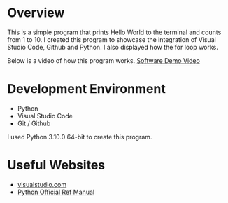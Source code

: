 # Overview

This is a simple program that prints Hello World to the terminal and counts from 1 to 10. I created this program to showcase the integration of Visual Studio Code, Github and Python. I also displayed how the for loop works. 

Below is a video of how this program works.
[Software Demo Video](https://youtu.be/tu9aDXMw5uE)

# Development Environment


* Python
* Visual Studio Code
* Git / Github

I used Python 3.10.0 64-bit to create this program.

# Useful Websites

* [visualstudio.com](https://code.visualstudio.com/docs/editor/versioncontrol)
* [Python Official Ref Manual](https://docs.python.org/3/tutorial/index.html)